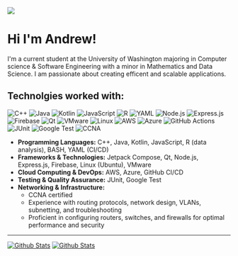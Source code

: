 [![](https://visitcount.itsvg.in/api?id=TheAndrewNguyen&label=Profile%20Views&color=6&icon=5&pretty=false)](https://visitcount.itsvg.in)
# Hi I'm Andrew!
I'm a current student at the University of Washington majoring in Computer science & Software Engineering with a minor in Mathematics and Data Science.  I am passionate about creating efficent and scalable applications. 

## Technolgies worked with: 
![C++](https://img.shields.io/badge/C%2B%2B-%23f34b7d?style=flat&logo=c%2B%2B&logoColor=white)
![Java](https://img.shields.io/badge/Java-%23f8981d?style=flat&logo=java&logoColor=white)
![Kotlin](https://img.shields.io/badge/Kotlin-%230095D5?style=flat&logo=kotlin&logoColor=white)
![JavaScript](https://img.shields.io/badge/JavaScript-%23f7df1e?style=flat&logo=javascript&logoColor=white)
![R](https://img.shields.io/badge/R-%230075B8?style=flat&logo=r&logoColor=white)
![YAML](https://img.shields.io/badge/YAML-%23cb171e?style=flat&logo=yaml&logoColor=white)
![Node.js](https://img.shields.io/badge/Node.js-%2361DAFB?style=flat&logo=node.js&logoColor=black)
![Express.js](https://img.shields.io/badge/Express.js-%23404d59?style=flat&logo=express&logoColor=white)
![Firebase](https://img.shields.io/badge/Firebase-%23ffcb2b?style=flat&logo=firebase&logoColor=white)
![Qt](https://img.shields.io/badge/Qt-%23008B8B?style=flat&logo=qt&logoColor=white)
![VMware](https://img.shields.io/badge/VMware-%2365A4FF?style=flat&logo=vmware&logoColor=white)
![Linux](https://img.shields.io/badge/Linux-%23f7f7f7?style=flat&logo=linux&logoColor=black)
![AWS](https://img.shields.io/badge/AWS-%23FF9900?style=flat&logo=amazon-aws&logoColor=white)
![Azure](https://img.shields.io/badge/Azure-%230078D4?style=flat&logo=microsoft-azure&logoColor=white)
![GitHub Actions](https://img.shields.io/badge/GitHub_Actions-%23121011?style=flat&logo=github-actions&logoColor=white)
![JUnit](https://img.shields.io/badge/JUnit-%23A8B9CC?style=flat&logo=junit5&logoColor=white)
![Google Test](https://img.shields.io/badge/Google_Test-%234C8E21?style=flat&logo=google&logoColor=white)
![CCNA](https://img.shields.io/badge/CCNA-%230053B2?style=flat&logo=cisco&logoColor=white)
- **Programming Languages:** C++, Java, Kotlin, JavaScript, R (data analysis), BASH, YAML (CI/CD)
- **Frameworks & Technologies:** Jetpack Compose, Qt, Node.js, Express.js, Firebase, Linux (Ubuntu), VMware
- **Cloud Computing & DevOps:** AWS, Azure, GitHub CI/CD
- **Testing & Quality Assurance:** JUnit, Google Test
- **Networking & Infrastructure:**
  - CCNA certified  
  - Experience with routing protocols, network design, VLANs, subnetting, and troubleshooting  
  - Proficient in configuring routers, switches, and firewalls for optimal performance and security
---
[![Github Stats](https://github-readme-stats.vercel.app/api?username=TheAndrewNguyen&show_icons=true&theme=dark#gh-dark-mode-only)](https://github.com/anuraghazra/github-readme-stats#gh-dark-mode-only)
[![Github Stats](https://github-readme-stats.vercel.app/api?username=TheAndrewNguyen&show_icons=true&theme=default#gh-light-mode-only)](https://github.com/anuraghazra/github-readme-stats#gh-light-mode-only)
